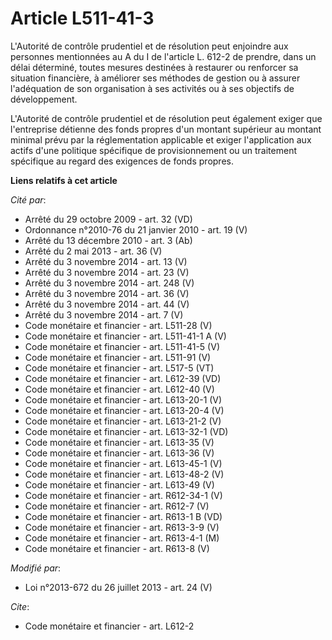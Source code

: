 # Article L511-41-3

L'Autorité de contrôle prudentiel et de résolution peut enjoindre aux personnes mentionnées au A du I de l'article L. 612-2
de prendre, dans un délai déterminé, toutes mesures destinées à restaurer ou renforcer sa situation financière, à améliorer
ses méthodes de gestion ou à assurer l'adéquation de son organisation à ses activités ou à ses objectifs de développement.

L'Autorité de contrôle prudentiel et de résolution peut également exiger que l'entreprise détienne des fonds propres d'un
montant supérieur au montant minimal prévu par la réglementation applicable et exiger l'application aux actifs d'une
politique spécifique de provisionnement ou un traitement spécifique au regard des exigences de fonds propres.

**Liens relatifs à cet article**

_Cité par_:

  - Arrêté du 29 octobre 2009 - art. 32 (VD)
  - Ordonnance n°2010-76 du 21 janvier 2010 - art. 19 (V)
  - Arrêté du 13 décembre 2010 - art. 3 (Ab)
  - Arrêté du 2 mai 2013 - art. 36 (V)
  - Arrêté du 3 novembre 2014 - art. 13 (V)
  - Arrêté du 3 novembre 2014 - art. 23 (V)
  - Arrêté du 3 novembre 2014 - art. 248 (V)
  - Arrêté du 3 novembre 2014 - art. 36 (V)
  - Arrêté du 3 novembre 2014 - art. 44 (V)
  - Arrêté du 3 novembre 2014 - art. 7 (V)
  - Code monétaire et financier - art. L511-28 (V)
  - Code monétaire et financier - art. L511-41-1 A (V)
  - Code monétaire et financier - art. L511-41-5 (V)
  - Code monétaire et financier - art. L511-91 (V)
  - Code monétaire et financier - art. L517-5 (VT)
  - Code monétaire et financier - art. L612-39 (VD)
  - Code monétaire et financier - art. L612-40 (V)
  - Code monétaire et financier - art. L613-20-1 (V)
  - Code monétaire et financier - art. L613-20-4 (V)
  - Code monétaire et financier - art. L613-21-2 (V)
  - Code monétaire et financier - art. L613-32-1 (VD)
  - Code monétaire et financier - art. L613-35 (V)
  - Code monétaire et financier - art. L613-36 (V)
  - Code monétaire et financier - art. L613-45-1 (V)
  - Code monétaire et financier - art. L613-48-2 (V)
  - Code monétaire et financier - art. L613-49 (V)
  - Code monétaire et financier - art. R612-34-1 (V)
  - Code monétaire et financier - art. R612-7 (V)
  - Code monétaire et financier - art. R613-1 B (VD)
  - Code monétaire et financier - art. R613-3-9 (V)
  - Code monétaire et financier - art. R613-4-1 (M)
  - Code monétaire et financier - art. R613-8 (V)

_Modifié par_:

  - Loi n°2013-672 du 26 juillet 2013 - art. 24 (V)

_Cite_:

  - Code monétaire et financier - art. L612-2
